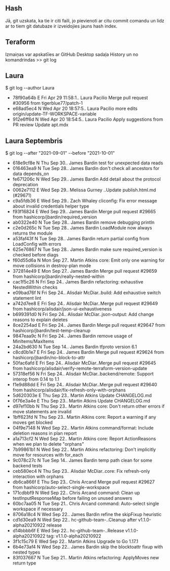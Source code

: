 ## Hash
Jā, git uzskata, ka tie ir citi faili, jo pievienoti ar citu commit comandu un lidz ar to tiem git datubaze ir izveidojies jauns hash index.

## Teraform
Izmaiņas var apskatīies ar GitHub Desktop sadaļa History un no komandrindas >> git log

## Laura

$ git log --author Laura
- 78f90a64b E Fri Apr 29 11:58:1.. Laura Pacilio    Merge pull request #30956 from tigerblue77/patch-1
- e68ad5ec4 N Wed Apr 20 18:57:5.. Laura Pacilio    more edits origin/update-TF-WORKSPACE-variable
- 912e6ff6d N Wed Apr 20 18:54:5.. Laura Pacilio    Apply suggestions from PR review
    Update apt.mdx
    
## Laura Septembris
$ git log --after "2021-09-01" --before "2021-10-01"
- 618e9cf8e N Thu Sep 30.. James Bardin     test for unexpected data reads
- 016463ea9 N Tue Sep 28.. James Bardin     don't check all ancestors for data depends_on
- fe671206c N Wed Sep 29.. James Bardin     Add detail about the protocol deprecation
- 0062e7112 E Wed Sep 29.. Melissa Gurney ..Update publish.html.md (#29671)
- c9a5fdb36 E Wed Sep 29.. Zach Whaley      cliconfig: Fix error message about invalid credentials helper type
- f93f16824 E Wed Sep 29.. James Bardin     Merge pull request #29665 from hashicorp/jbardin/required_version
- ab0322e40 N Tue Sep 28.. James Bardin     remove debugging println
- c2e0d265c N Tue Sep 28.. James Bardin     LoadModule now always returns the module
- a53faf43f N Tue Sep 28.. James Bardin     return partial config from LoadConfig with errors
- 625e76867 N Tue Sep 28.. James Bardin     make sure required_version is checked before diags
- f60d55d6a N Mon Sep 27.. Martin Atkins    core: Emit only one warning for move collisions in destroy-plan mode
- 372814e49 E Mon Sep 27.. James Bardin     Merge pull request #29659 from hashicorp/jbardin/really-nested-within
- cac1f5c26 N Fri Sep 24.. James Bardin     refactoring: exhaustive NestedWithin checks
- e09bad76f N Fri Sep 24.. Alisdair McDiar..build: Add exhaustive switch statement lint
- a742d7ee8 E Fri Sep 24.. Alisdair McDiar..Merge pull request #29649 from hashicorp/alisdair/json-ui-exhaustiveness
- b699391d0 N Fri Sep 24.. Alisdair McDiar..json-output: Add change reasons to explain deletes
- 8ce2254ad E Fri Sep 24.. James Bardin     Merge pull request #29647 from hashicorp/jbardin/test-temp-cleanup
- 9847eaa9c N Fri Sep 24.. James Bardin     remove usage of MinItems/MaxItems
- 24a2bd630 N Tue Sep 14.. James Bardin     tfproto version 6.1
- c8cd0b1e7 E Fri Sep 24.. James Bardin     Merge pull request #29624 from hashicorp/jbardin/no-block-to-attr
- 50fac6afd E Fri Sep 24.. Alisdair McDiar..Merge pull request #29645 from hashicorp/alisdair/verify-remote-terraform-version-update
- 57318ef56 N Fri Sep 24.. Alisdair McDiar..backend/remote: Support interop from 0.14 to 1.1
- f1e9d88dd E Fri Sep 24.. Alisdair McDiar..Merge pull request #29640 from hashicorp/alisdair/fix-refresh-only-with-orphans
- 5d620303e E Thu Sep 23.. Martin Atkins    Update CHANGELOG.md
- 0f76e3a4e E Thu Sep 23.. Martin Atkins    Update CHANGELOG.md
- d97ef10bb N Thu Sep 23.. Martin Atkins    core: Don't return other errors if move statements are invalid
- 1bff623fd N Thu Sep 23.. Martin Atkins    core: Report a warning if any moves get blocked
- 04f9e7148 N Wed Sep 22.. Martin Atkins    command/format: Include deletion reasons in plan report
- a1a713cf2 N Wed Sep 22.. Martin Atkins    core: Report ActionReasons when we plan to delete "orphans"
- 7b99861b1 N Wed Sep 22.. Martin Atkins    refactoring: Don't implicitly move for resources with for_each
- 9c078c27c N Tue Sep 14.. James Bardin     temp path clean for some backend tests
- ceb580ec4 N Thu Sep 23.. Alisdair McDiar..core: Fix refresh-only interaction with orphans
- db6ca866f E Thu Sep 23.. Chris Arcand     Merge pull request #29627 from hashicorp/auto-select-single-workspace
- 171cdbbf9 N Wed Sep 22.. Chris Arcand     command: Clean up testInputResponseMap before failing on unused answers
- 60bc7aa05 N Tue Sep 21.. Chris Arcand     command: Auto-select single workspace if necessary
- 8706a18c4 N Wed Sep 22.. James Bardin     refine the skipFixup heuristic
- cd1d30ea9 N Wed Sep 22.. hc-github-team-..Cleanup after v1.1.0-alpha20210922 release
- d14bbbb6f E Wed Sep 22.. hc-github-team-..Release v1.1.0-alpha20210922 tag: v1.1.0-alpha20210922
- 3f1c15c79 E Wed Sep 22.. Martin Atkins    Upgrade to Go 1.17.1
- 6b4e73af4 N Wed Sep 22.. James Bardin     skip the blocktoattr fixup with nested types
- 83f037667 N Tue Sep 21.. Martin Atkins    refactoring: ApplyMoves new return type






